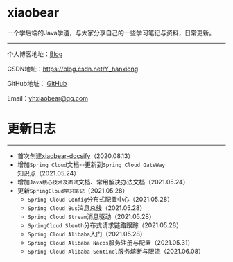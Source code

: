 # xiaobear

一个学后端的Java学渣，与大家分享自己的一些学习笔记与资料，日常更新。

------

个人博客地址：[Blog](http://www.xiaobear.cn/)

CSDN地址：https://blog.csdn.net/Y_hanxiong

GitHub地址： [GitHub](https://github.com/yhx1001)

Email：yhxiaobear@qq.com



# 更新日志

------



- 首次创建[xiaobear-docsify](https://yhx1001.github.io/xiaobear_docsify/)（2020.08.13）
- 增加`Spring Cloud`文档--更新到`Spring Cloud GateWay`知识点（2021.05.24）
- 增加`Java核心技术及面试`文档、常用解决办法文档（2021.05.24）
- 更新`SpringCloud学习笔记`（2021.05.28）
  - `Spring Cloud Config`分布式配置中心（2021.05.28）
  - `Spring Cloud Bus`消息总线（2021.05.28）
  - `Spring Cloud Stream`消息驱动（2021.05.28）
  - `SpringCloud Sleuth`分布式请求链路跟踪（2021.05.28）
  - `Spring Cloud Alibaba`入门（2021.05.28）
  - `Spring Cloud Alibaba Nacos`服务注册与配置（2021.05.31）
  - `Spring Cloud Alibaba Sentinel`服务熔断与限流（2021.06.08）
